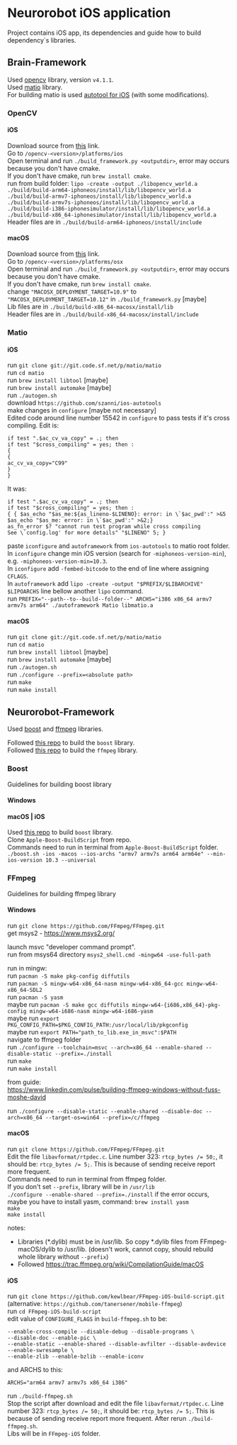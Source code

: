 # Neurorobot iOS application

Project contains iOS app, its dependencies and guide how to build dependency`s libraries.


## Brain-Framework
Used [opencv](https://opencv.org/) library, version `v4.1.1`.    
Used [matio](https://github.com/tbeu/matio) library.  
For building matio is used [autotool for iOS](https://github.com/szanni/ios-autotools) (with some modifications).    

### OpenCV

#### iOS

Download source from [this](https://opencv.org/releases/) link.    
Go to `/opencv-<version>/platforms/ios`  
Open terminal and run `./build_framework.py <outputdir>`, error may occurs because you don't have cmake.    
If you don't have cmake, run `brew install cmake`.  
run from build folder: `lipo -create -output ./libopencv_world.a ./build/build-arm64-iphoneos/install/lib/libopencv_world.a ./build/build-armv7-iphoneos/install/lib/libopencv_world.a ./build/build-armv7s-iphoneos/install/lib/libopencv_world.a ./build/build-i386-iphonesimulator/install/lib/libopencv_world.a ./build/build-x86_64-iphonesimulator/install/lib/libopencv_world.a`    
Header files are in `./build/build-arm64-iphoneos/install/include`

#### macOS

Download source from [this](https://opencv.org/releases/) link.    
Go to `/opencv-<version>/platforms/osx`  
Open terminal and run `./build_framework.py <outputdir>`, error may occurs because you don't have cmake.  
If you don't have cmake, run `brew install cmake`.  
change `"MACOSX_DEPLOYMENT_TARGET=10.9"` to `"MACOSX_DEPLOYMENT_TARGET=10.12"` in `./build_framework.py` [maybe]  
Lib files are in `./build/build-x86_64-macosx/install/lib`  
Header files are in `./build/build-x86_64-macosx/install/include`

### Matio

#### iOS

run `git clone git://git.code.sf.net/p/matio/matio`    
run `cd matio`  
run `brew install libtool` [maybe]  
run `brew install automake` [maybe]      
run `./autogen.sh`  
download `https://github.com/szanni/ios-autotools`  
make changes in `configure` [maybe not necessary]  
Edited code around line number 15542 in `configure` to pass tests if it's cross compiling. Edit is:    
```
if test ".$ac_cv_va_copy" = .; then
if test "$cross_compiling" = yes; then :
{ 
{
ac_cv_va_copy="C99" 
}
}
```
It was:
```
if test ".$ac_cv_va_copy" = .; then
if test "$cross_compiling" = yes; then :
{ { $as_echo "$as_me:${as_lineno-$LINENO}: error: in \`$ac_pwd':" >&5
$as_echo "$as_me: error: in \`$ac_pwd':" >&2;}
as_fn_error $? "cannot run test program while cross compiling
See \`config.log' for more details" "$LINENO" 5; }
```

paste `iconfigure` and `autoframework` from `ios-autotools` to matio root folder.  
In `iconfigure` change min iOS version (search for `-miphoneos-version-min`), e.g. `-miphoneos-version-min=10.3`.        
In `iconfigure` add `-fembed-bitcode` to the end of line where assigning `CFLAGS`.  
In `autoframework` add `lipo -create -output "$PREFIX/$LIBARCHIVE" $LIPOARCHS` line bellow another `lipo` command.  
run `PREFIX="--path--to--build--folder--" ARCHS="i386 x86_64 armv7 armv7s arm64" ./autoframework Matio libmatio.a`

#### macOS

run `git clone git://git.code.sf.net/p/matio/matio`    
run `cd matio`  
run `brew install libtool` [maybe]  
run `brew install automake` [maybe]      
run `./autogen.sh`  
run `./configure --prefix=<absolute path>`  
run `make`  
run `make install`  

## Neurorobot-Framework
Used [boost](https://www.boost.org) and [ffmpeg](https://www.ffmpeg.org) libraries.  

Followed [this repo](https://github.com/faithfracture/Apple-Boost-BuildScript) to build the `boost` library.  
Followed [this repo](https://github.com/kewlbear/FFmpeg-iOS-build-script) to build the `ffmpeg` library.  

### Boost
Guidelines for building boost library

#### Windows


#### macOS | iOS

Used [this repo](https://github.com/faithfracture/Apple-Boost-BuildScript) to build `boost` library.    
Clone `Apple-Boost-BuildScript` from repo.  
Commands need to run in terminal from `Apple-Boost-BuildScript` folder.    
`./boost.sh -ios -macos --ios-archs "armv7 armv7s arm64 arm64e" --min-ios-version 10.3 --universal`  

### FFmpeg
Guidelines for building ffmpeg library

#### Windows

run `git clone https://github.com/FFmpeg/FFmpeg.git`  
get msys2 - https://www.msys2.org/  

launch msvc "developer command prompt".  
run from msys64 directory `msys2_shell.cmd -mingw64 -use-full-path`  

run in mingw:  
run `pacman -S make pkg-config diffutils`  
run `pacman -S mingw-w64-x86_64-nasm mingw-w64-x86_64-gcc mingw-w64-x86_64-SDL2`    
run `pacman -S yasm`  
maybe run `pacman -S make gcc diffutils mingw-w64-{i686,x86_64}-pkg-config mingw-w64-i686-nasm mingw-w64-i686-yasm`    
maybe run `export PKG_CONFIG_PATH=$PKG_CONFIG_PATH:/usr/local/lib/pkgconfig`    
maybe run `export PATH="path_to_lib.exe_in_msvc":$PATH`    
navigate to ffmpeg folder  
run `./configure --toolchain=msvc --arch=x86_64 --enable-shared --disable-static --prefix=./install`    
run `make`  
run `make install`    


from guide:  
https://www.linkedin.com/pulse/building-ffmpeg-windows-without-fuss-moshe-david  


run `./configure --disable-static --enable-shared --disable-doc --arch=x86_64 --target-os=win64 --prefix=/c/ffmpeg`  





#### macOS

run `git clone https://github.com/FFmpeg/FFmpeg.git`  
Edit the file `libavformat/rtpdec.c`. Line number 323: `rtcp_bytes /= 50;`, it should be: `rtcp_bytes /= 5;`. This is because of sending receive report more frequent.    
Commands need to run in terminal from ffmpeg folder.  
If you don't set `--prefix`, library will be in `/usr/lib`  
`./configure --enable-shared --prefix=./install`
if the error occurs, maybe you have to install yasm, command: `brew install yasm`  
`make`  
`make install`    

notes:  
- Libraries (*.dylib) must be in /usr/lib. So copy *.dylib files from FFmpeg-macOS/dylib to /usr/lib. (doesn't work, cannot copy, should rebuild whole library without `--prefix`)  
- Followed https://trac.ffmpeg.org/wiki/CompilationGuide/macOS  

#### iOS 

run `git clone https://github.com/kewlbear/FFmpeg-iOS-build-script.git`
(alternative: `https://github.com/tanersener/mobile-ffmpeg`)  
run `cd FFmpeg-iOS-build-script`  
edit value of `CONFIGURE_FLAGS` in `build-ffmpeg.sh` to be:  
```
--enable-cross-compile --disable-debug --disable-programs \
--disable-doc --enable-pic \
--enable-static --enable-shared --disable-avfilter --disable-avdevice --enable-swresample \
--enable-zlib --enable-bzlib --enable-iconv
```
and ARCHS to this:  
```
ARCHS="arm64 armv7 armv7s x86_64 i386"
```

run `./build-ffmpeg.sh`  
Stop the script after download and edit the file `libavformat/rtpdec.c`. Line number 323: `rtcp_bytes /= 50;`, it should be: `rtcp_bytes /= 5;`. This is because of sending receive report more frequent. After rerun `./build-ffmpeg.sh`.     
Libs will be in `FFmpeg-iOS` folder.  
